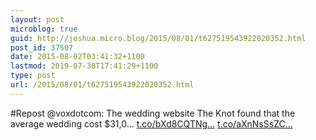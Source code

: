 ```yaml
---
layout: post
microblog: true
guid: http://joshua.micro.blog/2015/08/01/t627519543922020352.html
post_id: 37507
date: 2015-08-02T03:41:32+1100
lastmod: 2019-07-30T17:41:29+1100
type: post
url: /2015/08/01/t627519543922020352.html
---
```

#Repost @voxdotcom: The wedding website The Knot found that the average wedding cost $31,0… [t.co/bXd8CQTNg...](http://t.co/bXd8CQTNgK) [t.co/aXnNsSsZC...](http://t.co/aXnNsSsZCe)
